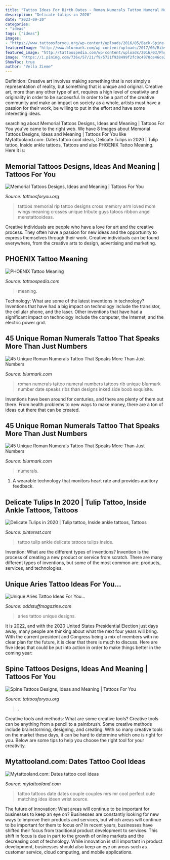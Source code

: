 ```yaml
---
title: "Tattoo Ideas For Birth Dates ~ Roman Numerals Tattoo Numeral Numbers Tattoos Rib Unique Blurmark Number Date Speaks Ribs Than Designs Inked Side Boob Exquisite"
description: "Delicate tulips in 2020"
date: "2023-09-20"
categories:
- "ideas"
tags: ["ideas"]
images:
- "https://www.tattoosforyou.org/wp-content/uploads/2016/05/Back-Spine-Tattoos.jpg"
featuredImage: "http://www.blurmark.com/wp-content/uploads/2017/06/Ribs-Inked-With-Small-Roman-Numerals.jpg"
featured_image: "http://tattoospedia.com/wp-content/uploads/2016/03/Phoenix-Tattoo-Meaning-3.jpg"
image: "https://i.pinimg.com/736x/57/21/f9/5721f938499f2fc9c4970ce46ce2b968.jpg"
ShowToc: true
author: "Vella Zieme"
---
```



Definition: Creative art involves making something that is not simply a representation of reality, but something that is unique and original.
Creative art, more than any other type of art, requires a high level of creativity and originality in order to be successful. In order to be a part of the creative community and make an impact on society as a whole, artists must have a passion for their work, be willing to put in the effort and have some interesting ideas.

	

		
searching about Memorial Tattoos Designs, Ideas and Meaning | Tattoos For You you've came to the right web. We have 8 Images about Memorial Tattoos Designs, Ideas and Meaning | Tattoos For You like Mytattooland.com: Dates tattoo cool ideas, Delicate Tulips in 2020 | Tulip tattoo, Inside ankle tattoos, Tattoos and also PHOENIX Tattoo Meaning. Here it is:
		
    
## Memorial Tattoos Designs, Ideas And Meaning | Tattoos For You

<img loading=lazy src="http://www.tattoosforyou.org/wp-content/uploads/2013/09/Memorial-Cross-Tattoos.jpg" onerror="this.onerror=null;this.src='https://tse3.mm.bing.net/th?id=OIP.EXIfJYwPd8cbFqD4qvlyTwHaL6&amp;pid=15.1';" alt="Memorial Tattoos Designs, Ideas and Meaning | Tattoos For You">

_Source: tattoosforyou.org_

>tattoos memorial rip tattoo designs cross memory arm loved mom wings meaning crosses unique tribute guys tatoos ribbon angel menstattooideas. 

	

Creative individuals are people who have a love for art and the creative process. They often have a passion for new ideas and the opportunity to express themselves through their work. Creative individuals can be found everywhere, from the creative arts to design, advertising and marketing.

    
## PHOENIX Tattoo Meaning

<img loading=lazy src="http://tattoospedia.com/wp-content/uploads/2016/03/Phoenix-Tattoo-Meaning-3.jpg" onerror="this.onerror=null;this.src='https://tse3.mm.bing.net/th?id=OIP.urZ6uIy-oH5iyNllYSc7ngHaFj&amp;pid=15.1';" alt="PHOENIX Tattoo Meaning">

_Source: tattoospedia.com_

>meaning. 

	

Technology: What are some of the latest inventions in technology?
Inventions that have had a big impact on technology include the transistor, the cellular phone, and the laser. Other inventions that have had a significant impact on technology include the computer, the Internet, and the electric power grid.

    
## 45 Unique Roman Numerals Tattoo That Speaks More Than Just Numbers

<img loading=lazy src="http://www.blurmark.com/wp-content/uploads/2017/06/Ribs-Inked-With-Small-Roman-Numerals.jpg" onerror="this.onerror=null;this.src='https://tse3.mm.bing.net/th?id=OIP.0ocL1Of8yIZgfindFZuMYQHaNV&amp;pid=15.1';" alt="45 Unique Roman Numerals Tattoo That Speaks More Than Just Numbers">

_Source: blurmark.com_

>roman numerals tattoo numeral numbers tattoos rib unique blurmark number date speaks ribs than designs inked side boob exquisite. 

	

Inventions have been around for centuries, and there are plenty of them out there. From health problems to new ways to make money, there are a ton of ideas out there that can be created.

    
## 45 Unique Roman Numerals Tattoo That Speaks More Than Just Numbers

<img loading=lazy src="https://www.blurmark.com/wp-content/uploads/2017/06/Sleeve-Roman-Numerals-Tattoo-768x576.jpg" onerror="this.onerror=null;this.src='https://tse2.mm.bing.net/th?id=OIP.CgBF8cATWWIa-GJMfmJnTwHaFj&amp;pid=15.1';" alt="45 Unique Roman Numerals Tattoo That Speaks More Than Just Numbers">

_Source: blurmark.com_

>numerals. 

	

1. A wearable technology that monitors heart rate and provides auditory feedback.

    
## Delicate Tulips In 2020 | Tulip Tattoo, Inside Ankle Tattoos, Tattoos

<img loading=lazy src="https://i.pinimg.com/736x/57/21/f9/5721f938499f2fc9c4970ce46ce2b968.jpg" onerror="this.onerror=null;this.src='https://tse2.mm.bing.net/th?id=OIP.0Cac1JH5AZuNovSc5zeGuAHaJ3&amp;pid=15.1';" alt="Delicate Tulips in 2020 | Tulip tattoo, Inside ankle tattoos, Tattoos">

_Source: pinterest.com_

>tattoo tulip ankle delicate tattoos tulips inside. 

	

Invention: What are the different types of inventions?
Invention is the process of creating a new product or service from scratch. There are many different types of inventions, but some of the most common are: products, services, and technologies.

    
## Unique Aries Tattoo Ideas For You...

<img loading=lazy src="https://oddstuffmagazine.com/wp-content/uploads/2013/10/Aries-ZodiacTattoo-Designs-3.jpg" onerror="this.onerror=null;this.src='https://tse3.mm.bing.net/th?id=OIP.QiE4Pqizvl7cZBUPWGibBwHaJ4&amp;pid=15.1';" alt="Unique Aries Tattoo Ideas For You...">

_Source: oddstuffmagazine.com_

>aries tattoo unique designs. 

	

It is 2022, and with the 2020 United States Presidential Election just days away, many people are thinking about what the next four years will bring. With the current president and Congress being a mix of members with no clear plan for the future, it is clear that there is much to discuss. Here are five ideas that could be put into action in order to make things better in the coming year: 

    
## Spine Tattoos Designs, Ideas And Meaning | Tattoos For You

<img loading=lazy src="https://www.tattoosforyou.org/wp-content/uploads/2016/05/Back-Spine-Tattoos.jpg" onerror="this.onerror=null;this.src='https://tse4.mm.bing.net/th?id=OIP.gEFXuE6EThVREXAhBe-ongHaJ4&amp;pid=15.1';" alt="Spine Tattoos Designs, Ideas and Meaning | Tattoos For You">

_Source: tattoosforyou.org_

>. 

	

Creative tools and methods: What are some creative tools?
Creative tools can be anything from a pencil to a paintbrush. Some creative methods include brainstorming, designing, and creating. With so many creative tools on the market these days, it can be hard to determine which one is right for you. Below are some tips to help you choose the right tool for your creativity.

    
## Mytattooland.com: Dates Tattoo Cool Ideas

<img loading=lazy src="https://4.bp.blogspot.com/-K3WU0AOxPlI/VxX9CxGkkqI/AAAAAAAAGtw/2EeQVXltmBgo-76hVhJsCfdHx8AAFmf-ACLcB/s1600/tattoo-date.jpg" onerror="this.onerror=null;this.src='https://tse3.mm.bing.net/th?id=OIP.rNZenS-MbSc6ih9Phw9eQAHaLG&amp;pid=15.1';" alt="Mytattooland.com: Dates tattoo cool ideas">

_Source: mytattooland.com_

>tattoo tattoos date dates couple couples mrs mr cool perfect cute matching idea ideen wrist source. 

	

The future of innovation: What areas will continue to be important for businesses to keep an eye on?
Businesses are constantly looking for new ways to improve their products and services, but which areas will continue to be important for them to focus on? In recent years, businesses have shifted their focus from traditional product development to services. This shift in focus is due in part to the growth of online markets and the decreasing cost of technology. While innovation is still important in product development, businesses should also keep an eye on areas such as customer service, cloud computing, and mobile applications.

